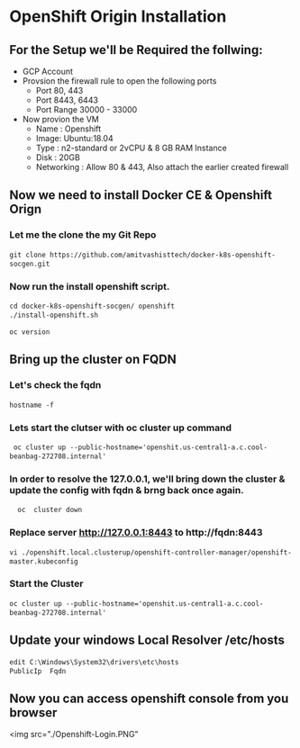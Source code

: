 # OpenShift Origin Installation 

## For the Setup we'll be Required the follwing:
- GCP Account 
- Provsion the firewall rule to open the following ports
  - Port 80, 443
  - Port 8443, 6443
  - Port Range 30000 - 33000
- Now provion the VM 
  - Name : Openshift
  - Image: Ubuntu:18.04
  - Type : n2-standard or 2vCPU & 8 GB RAM Instance
  - Disk : 20GB
  - Networking : Allow 80 & 443, Also attach the earlier created firewall 
  
## Now we need to install Docker CE & Openshift Orign

### Let me the clone the my Git Repo
```
git clone https://github.com/amitvashisttech/docker-k8s-openshift-socgen.git 
```

### Now run the install openshift script.
```
cd docker-k8s-openshift-socgen/ openshift
./install-openshift.sh 
```
```
oc version 
```

## Bring up the cluster on FQDN

### Let's check the fqdn
```
hostname -f 
```

### Lets start the clutser with oc cluster up command
```
 oc cluster up --public-hostname='openshit.us-central1-a.c.cool-beanbag-272708.internal'
```

### In order to resolve the 127.0.0.1, we'll bring down the cluster & update the config with fqdn & brng back once again.
```
  oc  cluster down
```

### Replace server http://127.0.0.1:8443 to http://fqdn:8443
``` 
vi ./openshift.local.clusterup/openshift-controller-manager/openshift-master.kubeconfig 
```  

### Start the Cluster
```
oc cluster up --public-hostname='openshit.us-central1-a.c.cool-beanbag-272708.internal' 
```


## Update your windows Local Resolver /etc/hosts
```
edit C:\Windows\System32\drivers\etc\hosts
PublicIp  Fqdn
```

## Now you can access openshift console from you browser
<img 
src="./Openshift-Login.PNG"
>
